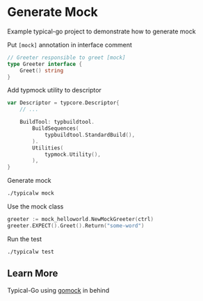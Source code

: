 # Generate Mock

Example typical-go project to demonstrate how to generate mock

Put `[mock]` annotation in interface comment
```go
// Greeter responsible to greet [mock]
type Greeter interface {
	Greet() string
}
```

Add typmock utility to descriptor
```go
var Descriptor = typcore.Descriptor{
	// ...

	BuildTool: typbuildtool.
		BuildSequences(
			typbuildtool.StandardBuild(), 
		).
		Utilities(
			typmock.Utility(),
		),
}

```

Generate mock
```bash
./typicalw mock
```

Use the mock class
```go
greeter := mock_helloworld.NewMockGreeter(ctrl)
greeter.EXPECT().Greet().Return("some-word")
```

Run the test
```bash
./typicalw test
```

## Learn More

Typical-Go using [gomock](https://github.com/golang/mock) in behind